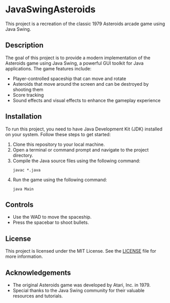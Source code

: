 # JavaSwingAsteroids

This project is a recreation of the classic 1979 Asteroids arcade game using Java Swing.

## Description

The goal of this project is to provide a modern implementation of the Asteroids game using Java Swing, a powerful GUI toolkit for Java applications. The game features include:

- Player-controlled spaceship that can move and rotate
- Asteroids that move around the screen and can be destroyed by shooting them
- Score tracking
- Sound effects and visual effects to enhance the gameplay experience

## Installation

To run this project, you need to have Java Development Kit (JDK) installed on your system. Follow these steps to get started:

1. Clone this repository to your local machine.
2. Open a terminal or command prompt and navigate to the project directory.
3. Compile the Java source files using the following command:
    ```
    javac *.java
    ```
4. Run the game using the following command:
    ```
    java Main
    ```

## Controls

- Use the WAD to move the spaceship.
- Press the spacebar to shoot bullets.

## License

This project is licensed under the MIT License. See the [LICENSE](LICENSE) file for more information.

## Acknowledgements

- The original Asteroids game was developed by Atari, Inc. in 1979.
- Special thanks to the Java Swing community for their valuable resources and tutorials.
